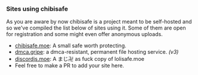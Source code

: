 ### Sites using chibisafe

As you are aware by now chibisafe is a project meant to be self-hosted and so we've compiled the list below of sites using it. Some of them are open for registration and some might even offer anonymous uploads.

- [chibisafe.moe](https://chibisafe.moe): A small safe worth protecting.
- [dmca.gripe](https://dmca.gripe): a dmca-resistant, permanent file hosting service. *(v3)*
- [discordjs.moe](https://discordjs.moe): A まじ卍 as fuck copy of lolisafe.moe
- Feel free to make a PR to add your site here.
